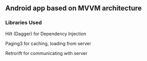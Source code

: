 ## Android app based on MVVM architecture   
  



### Libraries Used   
Hilt (Dagger) for Dependency Injection

Paging3 for caching, loading from server

Retrorift for communicating with server  
  

<br/> 
